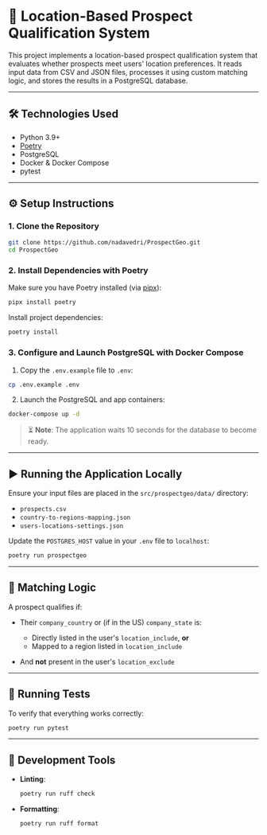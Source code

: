 # 📍 Location-Based Prospect Qualification System

This project implements a location-based prospect qualification system that evaluates whether prospects meet users' location preferences. It reads input data from CSV and JSON files, processes it using custom matching logic, and stores the results in a PostgreSQL database.

---

## 🛠 Technologies Used

* Python 3.9+
* [Poetry](https://python-poetry.org/)
* PostgreSQL
* Docker & Docker Compose
* pytest

---

## ⚙️ Setup Instructions

### 1. Clone the Repository

```bash
git clone https://github.com/nadavedri/ProspectGeo.git
cd ProspectGeo
```

### 2. Install Dependencies with Poetry

Make sure you have Poetry installed (via [pipx](https://pypa.github.io/pipx/)):

```bash
pipx install poetry
```

Install project dependencies:

```bash
poetry install
```

### 3. Configure and Launch PostgreSQL with Docker Compose

1. Copy the `.env.example` file to `.env`:

```bash
cp .env.example .env
```

2. Launch the PostgreSQL and app containers:

```bash
docker-compose up -d
```

> ⏳ **Note**: The application waits 10 seconds for the database to become ready.

---

## ▶️ Running the Application Locally

Ensure your input files are placed in the `src/prospectgeo/data/` directory:

* `prospects.csv`
* `country-to-regions-mapping.json`
* `users-locations-settings.json`

Update the `POSTGRES_HOST` value in your `.env` file to `localhost`:

```bash
poetry run prospectgeo
```

---

## 🧠 Matching Logic

A prospect qualifies if:

* Their `company_country` or (if in the US) `company_state` is:

  * Directly listed in the user's `location_include`, **or**
  * Mapped to a region listed in `location_include`
* And **not** present in the user's `location_exclude`

---

## 🧪 Running Tests

To verify that everything works correctly:

```bash
poetry run pytest
```

---

## 🧹 Development Tools

* **Linting**:

  ```bash
  poetry run ruff check
  ```

* **Formatting**:

  ```bash
  poetry run ruff format
  ```

